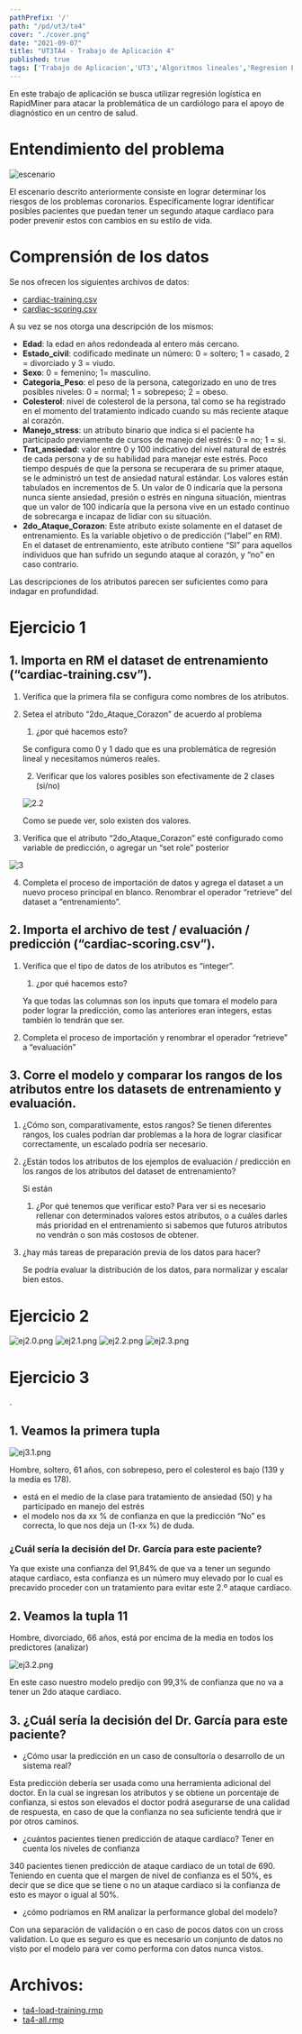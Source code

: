 ```yaml
---
pathPrefix: '/'
path: "/pd/ut3/ta4"
cover: "./cover.png"
date: "2021-09-07"
title: "UT3TA4 - Trabajo de Aplicación 4"
published: true
tags: ['Trabajo de Aplicacion','UT3','Algoritmos lineales','Regresion Logistica','RapidMiner']
---
```


En este trabajo de aplicación se busca utilizar regresión logística en RapidMiner para atacar la problemática de un cardiólogo para el apoyo de diagnóstico en un centro de salud.

# Entendimiento del problema

![escenario](https://github.com/JuanFKurucz/ia-portfolio/blob/main/content/posts/ut/ut3/ta/ta4/cover.png?raw=true)

El escenario descrito anteriormente consiste en lograr determinar los riesgos de los problemas coronarios. Específicamente lograr identificar posibles pacientes que puedan tener un segundo ataque cardiaco para poder prevenir estos con cambios en su estilo de vida.

# Comprensión de los datos

Se nos ofrecen los siguientes archivos de datos:
- [cardiac-training.csv](https://github.com/JuanFKurucz/ia-portfolio/blob/main/content/posts/ut/ut3/ta/ta4/cardiac-training.csv)
- [cardiac-scoring.csv](https://github.com/JuanFKurucz/ia-portfolio/blob/main/content/posts/ut/ut3/ta/ta4/cardiac-scoring.csv)

A su vez se nos otorga una descripción de los mismos:

- **Edad**: la edad en años redondeada al entero más cercano. 
- **Estado_civil**: codificado medinate un número: 0 = soltero; 1 = casado, 2 = divorciado y 3 = viudo.
- **Sexo**: 0 = femenino; 1= masculino.
- **Categoria_Peso**: el peso de la persona, categorizado en uno de tres posibles niveles: 0 = normal; 1 = sobrepeso; 2 = obeso.
- **Colesterol**: nivel de colesterol de la persona, tal como se ha registrado en el momento del tratamiento indicado cuando su más reciente ataque al corazón.
- **Manejo_stress**: un atributo binario que indica si el paciente ha participado previamente de cursos de manejo del estrés: 0 = no; 1 = si.
- **Trat_ansiedad**: valor entre 0 y 100 indicativo del nivel natural de estrés de cada persona y de su habilidad para manejar este estrés. Poco tiempo después de que la persona se recuperara de su primer ataque, se le administró un test de ansiedad natural estándar. Los valores están tabulados en incrementos de 5. Un valor de 0 indicaría que la persona nunca siente ansiedad, presión o estrés en ninguna situación, mientras que un valor de 100 indicaría que la persona vive en un estado continuo de sobrecarga e incapaz de lidiar con su situación.
- **2do_Ataque_Corazon**: Este atributo existe solamente en el dataset de entrenamiento. Es la variable objetivo o de predicción (“label” en RM). En el dataset de entrenamiento, este atributo contiene “SI” para aquellos individuos que han sufrido un segundo ataque al corazón, y “no” en caso contrario.

Las descripciones de los atributos parecen ser suficientes como para indagar en profundidad.

# Ejercicio 1

## 1. Importa en RM el dataset de entrenamiento (“cardiac-training.csv”).

1. Verifica que la primera fila se configura como nombres de los atributos.
2. Setea el atributo “2do_Ataque_Corazon” de acuerdo al problema
    1. ¿por qué hacemos esto?

    Se configura como 0 y 1 dado que es una problemática de regresión lineal y necesitamos números reales.

    2. Verificar que los valores posibles son efectivamente de 2 clases (si/no)
    
    ![2.2](https://github.com/JuanFKurucz/ia-portfolio/blob/main/content/posts/ut/ut3/ta/ta4/2.2.png?raw=true)

    Como se puede ver, solo existen dos valores.

3. Verifica que el atributo “2do_Ataque_Corazon” esté configurado como variable de
predicción, o agregar un “set role” posterior

![3](https://github.com/JuanFKurucz/ia-portfolio/blob/main/content/posts/ut/ut3/ta/ta4/3.png?raw=true)

4. Completa el proceso de importación de datos y agrega el dataset a un nuevo proceso principal en blanco. Renombrar el operador “retrieve” del dataset a “entrenamiento”.

## 2. Importa el archivo de test / evaluación / predicción (“cardiac-scoring.csv”).
1. Verifica que el tipo de datos de los atributos es “integer”.
    1. ¿por qué hacemos esto?
    
    Ya que todas las columnas son los inputs que tomara el modelo para poder lograr la predicción, como las anteriores eran integers, estas también lo tendrán que ser.

2. Completa el proceso de importación y renombrar el operador “retrieve” a “evaluación”

## 3. Corre el modelo y comparar los rangos de los atributos entre los datasets de entrenamiento y evaluación.

1. ¿Cómo son, comparativamente, estos rangos?
Se tienen diferentes rangos, los cuales podrían dar problemas a la hora de lograr clasificar correctamente, un escalado podría ser necesario.
2. ¿Están todos los atributos de los ejemplos de evaluación / predicción en los rangos de los atributos del dataset de entrenamiento?

    Si están

    1. ¿Por qué tenemos que verificar esto?
Para ver si es necesario rellenar con determinados valores estos atributos, o a cuáles darles más prioridad en el entrenamiento si sabemos que futuros atributos no vendrán o son más costosos de obtener.

3. ¿hay más tareas de preparación previa de los datos para hacer?

    Se podría evaluar la distribución de los datos, para normalizar y escalar bien estos.

# Ejercicio 2

![ej2.0.png](https://github.com/JuanFKurucz/ia-portfolio/blob/main/content/posts/ut/ut3/ta/ta4/ej2.0.png?raw=true)
![ej2.1.png](https://github.com/JuanFKurucz/ia-portfolio/blob/main/content/posts/ut/ut3/ta/ta4/ej2.1.png?raw=true)
![ej2.2.png](https://github.com/JuanFKurucz/ia-portfolio/blob/main/content/posts/ut/ut3/ta/ta4/ej2.2.png?raw=true)
![ej2.3.png](https://github.com/JuanFKurucz/ia-portfolio/blob/main/content/posts/ut/ut3/ta/ta4/ej2.3.png?raw=true)

# Ejercicio 3
.
## 1. Veamos la primera tupla

![ej3.1.png](https://github.com/JuanFKurucz/ia-portfolio/blob/main/content/posts/ut/ut3/ta/ta4/ej3.1.png?raw=true)

Hombre, soltero, 61 años, con sobrepeso, pero el colesterol es bajo (139 y la media es 178).
- está en el medio de la clase para tratamiento de ansiedad (50) y ha participado en manejo del estrés
- el modelo nos da xx % de confianza en que la predicción “No” es correcta, lo que nos deja un (1-xx %) de duda.

###  ¿Cuál sería la decisión del Dr. García para este paciente?

Ya que existe una confianza del 91,84% de que va a tener un segundo ataque cardiaco, esta confianza es un número muy elevado por lo cual es precavido proceder con un tratamiento para evitar este 2.º ataque cardiaco.

## 2. Veamos la tupla 11

Hombre, divorciado, 66 años, está por encima de la media en todos los predictores (analizar)

![ej3.2.png](https://github.com/JuanFKurucz/ia-portfolio/blob/main/content/posts/ut/ut3/ta/ta4/ej3.2.png?raw=true)

En este caso nuestro modelo predijo con 99,3% de confianza que no va a tener un 2do ataque cardiaco.

## 3. ¿Cuál sería la decisión del Dr. García para este paciente?

- ¿Cómo usar la predicción en un caso de consultoría o desarrollo de un sistema real?

Esta predicción debería ser usada como una herramienta adicional del doctor. En la cual se ingresan los atributos y se obtiene un porcentaje de confianza, si estos son elevados el doctor podrá asegurarse de una calidad de respuesta, en caso de que la confianza no sea suficiente tendrá que ir por otros caminos.

- ¿cuántos pacientes tienen predicción de ataque cardíaco? Tener en cuenta los niveles de confianza

340 pacientes tienen predicción de ataque cardiaco de un total de 690. Teniendo en cuenta que el margen de nivel de confianza es el 50%, es decir que se dice que se tiene o no un ataque cardiaco si la confianza de esto es mayor o igual  al 50%.

- ¿cómo podríamos en RM analizar la performance global del modelo?

Con una separación de validación o en caso de pocos datos con un cross validation. Lo que es seguro es que es necesario un conjunto de datos no visto por el modelo para ver como performa con datos nunca vistos.



# Archivos:

- [ta4-load-training.rmp](https://github.com/JuanFKurucz/ia-portfolio/blob/main/content/posts/ut/ut3/ta/ta4/ta4-load-training.rmp)
- [ta4-all.rmp](https://github.com/JuanFKurucz/ia-portfolio/blob/main/content/posts/ut/ut3/ta/ta4/ta4-all.rmp)

